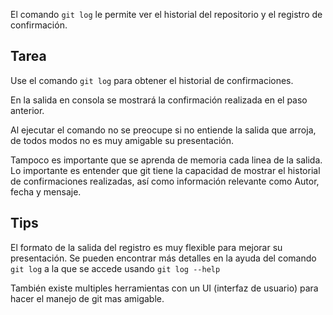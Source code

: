 El comando `git log` le permite ver el historial del repositorio y el registro de confirmación.

## Tarea

Use el comando `git log` para obtener el historial de confirmaciones.

En la salida en consola se mostrará la confirmación realizada en el paso anterior.

Al ejecutar el comando no se preocupe si no entiende la salida que arroja, de todos modos no es muy amigable su presentación.

Tampoco es importante que se aprenda de memoria cada linea de la salida. Lo importante es entender que git tiene la capacidad de mostrar el historial de confirmaciones realizadas, así como información relevante como Autor, fecha y mensaje.

## Tips

El formato de la salida del registro es muy flexible para mejorar su presentación. Se pueden encontrar más detalles en la ayuda del comando `git log` a la que se accede usando `git log --help`

También existe multiples herramientas con un UI (interfaz de usuario) para hacer el manejo de git mas amigable.